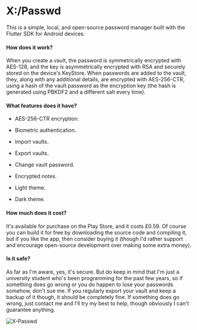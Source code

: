 # X:/Passwd

This is a simple, local, and open-source password manager built with the Flutter SDK for Android devices.

#### How does it work?

When you create a vault, the password is symmetrically encrypted with AES-128, and the key is asymmetrically encrypted with RSA and securely stored on the device's KeyStore. When passwords are added to the vault, they, along with any additional details, are encrypted with AES-256-CTR, using a hash of the vault password as the encryption key (the hash is generated using PBKDF2 and a different salt every time).

#### What features does it have?

- AES-256-CTR encryption.

- Biometric authentication.

- Import vaults.

- Export vaults.

- Change vault password.

- Encrypted notes.

- Light theme.

- Dark theme.

#### How much does it cost?

It's available for purchase on the Play Store, and it costs £0.59. Of course you can build it for free by downloading the source code and compiling it, but if you like the app, then consider buying it (though I'd rather support and encourage open-source development over making some extra money).

#### Is it safe?

As far as I'm aware, yes, it's secure. But do keep in mind that I'm just a university student who's been programming for the past few years, so if something does go wrong or you do happen to lose your passwords somehow, don't sue me. If you regularly export your vault and keep a backup of it though, it should be completely fine. If something does go wrong, just contact me and I'll try my best to help, though obviously I can't guarantee anything.

![X-Passwd](https://i.imgur.com/hc8nOsg.jpg)
